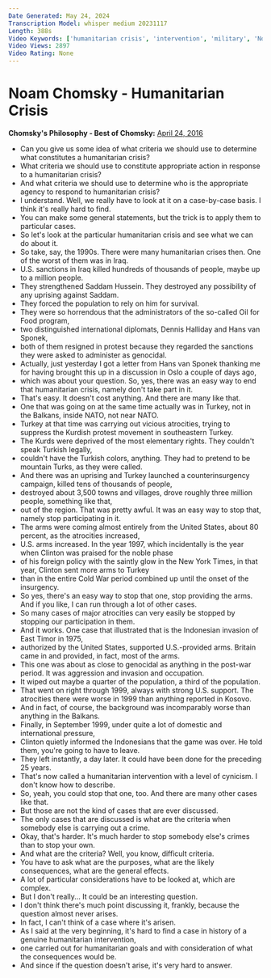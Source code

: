 ```yaml
---
Date Generated: May 24, 2024
Transcription Model: whisper medium 20231117
Length: 388s
Video Keywords: ['humanitarian crisis', 'intervention', 'military', 'Noam Chomsky', 'foreign policy', 'sanctions', 'Iraq', 'Turkey', 'Kurdistan', 'United States']
Video Views: 2897
Video Rating: None
---
```


# Noam Chomsky - Humanitarian Crisis
**Chomsky's Philosophy - Best of Chomsky:** [April 24, 2016](https://www.youtube.com/watch?v=V72PHRIREJY)
*  Can you give us some idea of what criteria we should use to determine what constitutes a humanitarian crisis?
*  What criteria we should use to constitute appropriate action in response to a humanitarian crisis?
*  And what criteria we should use to determine who is the appropriate agency to respond to humanitarian crisis?
*  I understand. Well, we really have to look at it on a case-by-case basis. I think it's really hard to find.
*  You can make some general statements, but the trick is to apply them to particular cases.
*  So let's look at the particular humanitarian crisis and see what we can do about it.
*  So take, say, the 1990s. There were many humanitarian crises then. One of the worst of them was in Iraq.
*  U.S. sanctions in Iraq killed hundreds of thousands of people, maybe up to a million people.
*  They strengthened Saddam Hussein. They destroyed any possibility of any uprising against Saddam.
*  They forced the population to rely on him for survival.
*  They were so horrendous that the administrators of the so-called Oil for Food program,
*  two distinguished international diplomats, Dennis Halliday and Hans van Sponek,
*  both of them resigned in protest because they regarded the sanctions they were asked to administer as genocidal.
*  Actually, just yesterday I got a letter from Hans van Sponek thanking me for having brought this up in a discussion in Oslo a couple of days ago,
*  which was about your question. So, yes, there was an easy way to end that humanitarian crisis, namely don't take part in it.
*  That's easy. It doesn't cost anything. And there are many like that.
*  One that was going on at the same time actually was in Turkey, not in the Balkans, inside NATO, not near NATO.
*  Turkey at that time was carrying out vicious atrocities, trying to suppress the Kurdish protest movement in southeastern Turkey.
*  The Kurds were deprived of the most elementary rights. They couldn't speak Turkish legally,
*  couldn't have the Turkish colors, anything. They had to pretend to be mountain Turks, as they were called.
*  And there was an uprising and Turkey launched a counterinsurgency campaign, killed tens of thousands of people,
*  destroyed about 3,500 towns and villages, drove roughly three million people, something like that,
*  out of the region. That was pretty awful. It was an easy way to stop that, namely stop participating in it.
*  The arms were coming almost entirely from the United States, about 80 percent, as the atrocities increased,
*  U.S. arms increased. In the year 1997, which incidentally is the year when Clinton was praised for the noble phase
*  of his foreign policy with the saintly glow in the New York Times, in that year, Clinton sent more arms to Turkey
*  than in the entire Cold War period combined up until the onset of the insurgency.
*  So yes, there's an easy way to stop that one, stop providing the arms. And if you like, I can run through a lot of other cases.
*  So many cases of major atrocities can very easily be stopped by stopping our participation in them.
*  And it works. One case that illustrated that is the Indonesian invasion of East Timor in 1975,
*  authorized by the United States, supported U.S.-provided arms. Britain came in and provided, in fact, most of the arms.
*  This one was about as close to genocidal as anything in the post-war period. It was aggression and invasion and occupation.
*  It wiped out maybe a quarter of the population, a third of the population.
*  That went on right through 1999, always with strong U.S. support. The atrocities there were worse in 1999 than anything reported in Kosovo.
*  And in fact, of course, the background was incomparably worse than anything in the Balkans.
*  Finally, in September 1999, under quite a lot of domestic and international pressure,
*  Clinton quietly informed the Indonesians that the game was over. He told them, you're going to have to leave.
*  They left instantly, a day later. It could have been done for the preceding 25 years.
*  That's now called a humanitarian intervention with a level of cynicism. I don't know how to describe.
*  So, yeah, you could stop that one, too. And there are many other cases like that.
*  But those are not the kind of cases that are ever discussed.
*  The only cases that are discussed is what are the criteria when somebody else is carrying out a crime.
*  Okay, that's harder. It's much harder to stop somebody else's crimes than to stop your own.
*  And what are the criteria? Well, you know, difficult criteria.
*  You have to ask what are the purposes, what are the likely consequences, what are the general effects.
*  A lot of particular considerations have to be looked at, which are complex.
*  But I don't really... It could be an interesting question.
*  I don't think there's much point discussing it, frankly, because the question almost never arises.
*  In fact, I can't think of a case where it's arisen.
*  As I said at the very beginning, it's hard to find a case in history of a genuine humanitarian intervention,
*  one carried out for humanitarian goals and with consideration of what the consequences would be.
*  And since if the question doesn't arise, it's very hard to answer.
